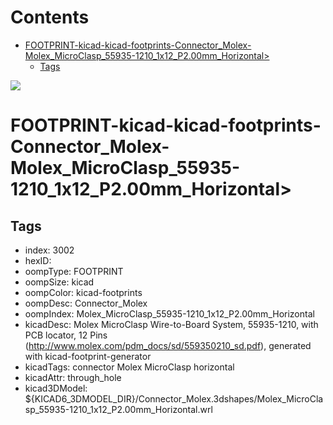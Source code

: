 



Contents
========

* [FOOTPRINT-kicad-kicad-footprints-Connector_Molex-Molex_MicroClasp_55935-1210_1x12_P2.00mm_Horizontal>](#footprint-kicad-kicad-footprints-connector_molex-molex_microclasp_55935-1210_1x12_p200mm_horizontal)
	* [Tags](#tags)
  
![][im]
# FOOTPRINT-kicad-kicad-footprints-Connector_Molex-Molex_MicroClasp_55935-1210_1x12_P2.00mm_Horizontal>

## Tags

- index: 3002
- hexID: 
- oompType: FOOTPRINT
- oompSize: kicad
- oompColor: kicad-footprints
- oompDesc: Connector_Molex
- oompIndex: Molex_MicroClasp_55935-1210_1x12_P2.00mm_Horizontal
- kicadDesc: Molex MicroClasp Wire-to-Board System, 55935-1210, with PCB locator, 12 Pins (http://www.molex.com/pdm_docs/sd/559350210_sd.pdf), generated with kicad-footprint-generator
- kicadTags: connector Molex MicroClasp horizontal
- kicadAttr: through_hole
- kicad3DModel: ${KICAD6_3DMODEL_DIR}/Connector_Molex.3dshapes/Molex_MicroClasp_55935-1210_1x12_P2.00mm_Horizontal.wrl



[im]: image.png
